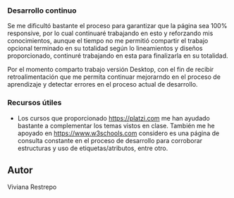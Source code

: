 ### Desarrollo continuo

Se me dificultó bastante el proceso para garantizar que la página sea 100% responsive, por lo cual continuaré trabajando en esto y reforzando mis conocimientos, aunque el tiempo no me permitió compartir el trabajo opcional terminado en su totalidad según lo lineamientos y diseños proporcionado, continuré trabajando en esta para finalizarla en su totalidad. 

Por el momento comparto trabajo versión Desktop, con el fin de recibir retroalimentación que me permita continuar mejorarndo en el proceso de aprendizaje y detectar errores en el proceso actual de desarrollo. 

### Recursos útiles

-  Los cursos que proporcionado https://platzi.com me han ayudado bastante a complementar los temas vistos en clase. También me he apoyado en https://www.w3schools.com considero es una página de consulta constante en el proceso de desarrollo para corroborar estructuras y uso de etiquetas/atributos, entre otro. 


## Autor

Viviana Restrepo

